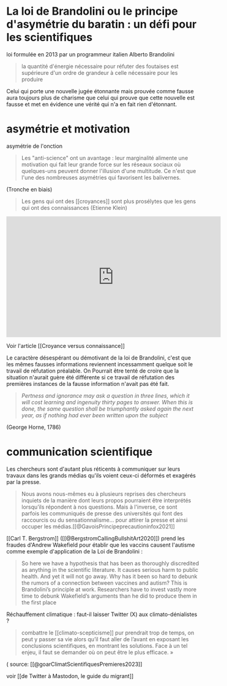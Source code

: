 # La loi de Brandolini ou le principe d'asymétrie du baratin : un défi pour les scientifiques

loi formulée en 2013 par un programmeur italien Alberto Brandolini

> la quantité d'énergie nécessaire pour réfuter des foutaises est  supérieure d'un ordre de grandeur à celle nécessaire pour les produire


Celui qui porte une nouvelle jugée étonnante mais prouvée comme fausse aura toujours plus de charisme que celui qui prouve que cette nouvelle est fausse et met en évidence une vérité qui n'a en fait rien d'étonnant. 

# asymétrie et motivation

asymétrie de l'onction

>Les "anti-science" ont un avantage : leur marginalité alimente une motivation qui fait leur grande force sur les réseaux sociaux où quelques-uns peuvent donner l'illusion d'une multitude. Ce n'est que l'une des nombreuses asymétries qui favorisent les balivernes. 

(Tronche en biais)

>Les gens qui ont des [[croyances]] sont plus prosélytes que les gens qui ont des connaissances (Etienne Klein)

<iframe width="560" height="315" src="https://www.youtube.com/embed/KIwtT8cAAKI?start=810" title="YouTube video player" frameborder="0" allow="accelerometer; autoplay; clipboard-write; encrypted-media; gyroscope; picture-in-picture" allowfullscreen></iframe>

Voir l'article [[Croyance versus connaissance]]

Le caractère désespérant ou démotivant de la loi de Brandolini, c'est que les mêmes fausses informations reviennent incessamment quelque soit le travail de réfutation préalable. On Pourrait être tenté de croire que la situation n'aurait guère été différente si ce travail de réfutation des premières instances de la fausse information n'avait pas été fait. 

> _Pertness and ignorance may ask a question in three lines, which it will cost learning and ingenuity thirty pages to answer. When this is done, the same question shall be triumphantly asked again the next year, as if nothing had ever been written upon the subject_

(George Horne, 1786)
# communication scientifique

Les chercheurs sont d'autant plus réticents à communiquer sur leurs travaux dans les grands médias qu'ils voient ceux-ci déformés et exagérés par la presse.

>Nous avons nous-mêmes eu à plusieurs reprises des chercheurs inquiets de la manière dont leurs propos pourraient être interprétés lorsqu’ils répondent à nos questions. Mais à l'inverse, ce sont parfois les communiqués de presse des universités qui font des raccourcis ou du sensationnalisme… pour attirer la presse et ainsi occuper les médias.[[@GavoisPrincipeprecautioninfox2021]]


[[Carl T. Bergstrom]] ([[@BergstromCallingBullshitArt2020]]) prend les fraudes d'Andrew Wakefield pour établir que les vaccins causent l'autisme comme exemple d'application de la Loi de Brandolini : 

>So here we have a hypothesis that has been as thoroughly discredited as anything in the scientific literature. It causes serious harm to public health. And yet it will not go away. Why has it been so hard to debunk the rumors of a connection between vaccines and autism? This is Brandolini’s principle at work. Researchers have to invest vastly more time to debunk Wakefield’s arguments than he did to produce them in the first place

Réchauffement climatique : faut-il laisser Twitter (X) aux climato-dénialistes ?

> combattre le [[climato-scepticisme]] pur prendrait trop de temps, on peut y passer sa vie alors qu’il faut aller de l’avant en exposant les conclusions scientifiques, en montrant les solutions. Face à un tel enjeu, il faut se demander où on peut être le plus efficace. »

( source: [[@goarClimatScientifiquesPremieres2023]] 

voir [[de Twitter à Mastodon, le guide du migrant]]

